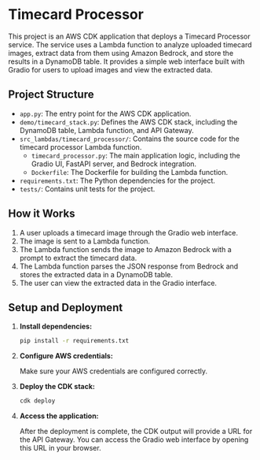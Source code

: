 # Timecard Processor

This project is an AWS CDK application that deploys a Timecard Processor service. The service uses a Lambda function to analyze uploaded timecard images, extract data from them using Amazon Bedrock, and store the results in a DynamoDB table. It provides a simple web interface built with Gradio for users to upload images and view the extracted data.

## Project Structure

- `app.py`: The entry point for the AWS CDK application.
- `demo/timecard_stack.py`: Defines the AWS CDK stack, including the DynamoDB table, Lambda function, and API Gateway.
- `src_lambdas/timecard_processor/`: Contains the source code for the timecard processor Lambda function.
  - `timecard_processor.py`: The main application logic, including the Gradio UI, FastAPI server, and Bedrock integration.
  - `Dockerfile`: The Dockerfile for building the Lambda function.
- `requirements.txt`: The Python dependencies for the project.
- `tests/`: Contains unit tests for the project.

## How it Works

1.  A user uploads a timecard image through the Gradio web interface.
2.  The image is sent to a Lambda function.
3.  The Lambda function sends the image to Amazon Bedrock with a prompt to extract the timecard data.
4.  The Lambda function parses the JSON response from Bedrock and stores the extracted data in a DynamoDB table.
5.  The user can view the extracted data in the Gradio interface.

## Setup and Deployment

1.  **Install dependencies:**

    ```bash
    pip install -r requirements.txt
    ```

2.  **Configure AWS credentials:**

    Make sure your AWS credentials are configured correctly.

3.  **Deploy the CDK stack:**

    ```bash
    cdk deploy
    ```

4.  **Access the application:**

    After the deployment is complete, the CDK output will provide a URL for the API Gateway. You can access the Gradio web interface by opening this URL in your browser.
